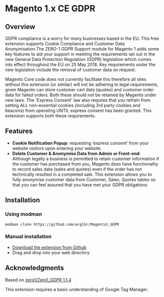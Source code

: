 # Magento 1.x CE GDPR 

## Overview
GDPR compliance is a worry for many businesses based in the EU. This free extension supports Cookie Compliance and Customer Data Anonymisation.The ZERO-1 GDPR Support module for Magento 1 adds some key features to aid your support in meeting the requirements set out in the new General Data Protection Regulation (GDPR) legislation which comes into effect throughout the EU on 25 May 2018. Key requirements under the new legislation include the removal of customer data on request.

Magento Core code does not currently facilitate this therefore all sites without this extension (or similar) will not be adhering to legal requirements, given Magento can store customer cart data (quotes) and customer order data for failed orders. Both these should not be retained by Magento under new laws. The 'Express Consent' law also requires that you refrain from setting ALL non-essential cookies (including 3rd party cookies and beacons) from operating UNTIL express consent has been granted. This extension supports both these requirements.

 

## Features
* **Cookie Notification Popup**: requesting ‘express consent’ from your website visitors upon entering your website.
* **Delete Customer & Anonymise Data from Admin or Front-end**: Although legally a business is permitted to retain customer information if the customer has purchased from you, Magento does have functionality to record sales data (sales and quotes) even if the order has not technically resulted in a completed sale. This extension allows you to fully anonymise customer data from Customer, Sales, Quotes tables so that you can feel assured that you have met your GDPR obligations

 
 ## Installation
 
 ### Using modman
 ```
 modman clone https://github.com/wrglbr/Magento1_GDPR
 ```
 
 ### Manual installation
 * [Download the extension from Github](https://github.com/wrglbr/Magento1_GDPR/archive/master.zip)
 * Drag and drop into your web directory

## Acknowledgments
Based on [zero1/Zero1_GDPR 1.1.4](https://marketplace.magento.com/zero1-zero1-gdpr.html)

This extension requires a basic understanding of Google Tag Manager.
